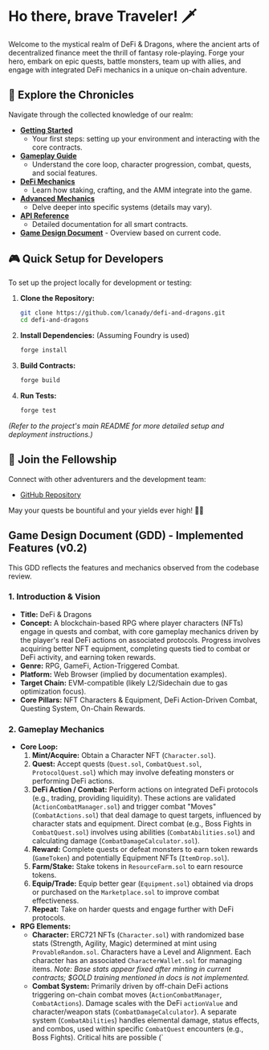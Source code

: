 # Ho there, brave Traveler! 🗡️

Welcome to the mystical realm of DeFi & Dragons, where the ancient arts of decentralized finance meet the thrill of fantasy role-playing. Forge your hero, embark on epic quests, battle monsters, team up with allies, and engage with integrated DeFi mechanics in a unique on-chain adventure.

## 📜 Explore the Chronicles

Navigate through the collected knowledge of our realm:

- **[Getting Started](./getting-started/index.md)**
  - Your first steps: setting up your environment and interacting with the core contracts.
- **[Gameplay Guide](./gameplay/index.md)**
  - Understand the core loop, character progression, combat, quests, and social features.
- **[DeFi Mechanics](./defi/index.md)**
  - Learn how staking, crafting, and the AMM integrate into the game.
- **[Advanced Mechanics](./advanced-mechanics/index.md)**
  - Delve deeper into specific systems (details may vary).
- **[API Reference](./api-reference/index.md)**
  - Detailed documentation for all smart contracts.
- **[Game Design Document](#game-design-document-gdd---implemented-features-v02)** - Overview based on current code.

## 🎮 Quick Setup for Developers

To set up the project locally for development or testing:

1.  **Clone the Repository:**
    ```bash
    git clone https://github.com/lcanady/defi-and-dragons.git
    cd defi-and-dragons
    ```
2.  **Install Dependencies:** (Assuming Foundry is used)
    ```bash
    forge install
    ```
3.  **Build Contracts:**
    ```bash
    forge build
    ```
4.  **Run Tests:**
    ```bash
    forge test
    ```

*(Refer to the project's main README for more detailed setup and deployment instructions.)*

## 🤝 Join the Fellowship

Connect with other adventurers and the development team:

- [GitHub Repository](https://github.com/lcanady/defi-and-dragons)

May your quests be bountiful and your yields ever high! 🐉✨

## Game Design Document (GDD) - Implemented Features (v0.2)

This GDD reflects the features and mechanics observed from the codebase review.

### 1. Introduction & Vision

*   **Title:** DeFi & Dragons
*   **Concept:** A blockchain-based RPG where player characters (NFTs) engage in quests and combat, with core gameplay mechanics driven by the player's real DeFi actions on associated protocols. Progress involves acquiring better NFT equipment, completing quests tied to combat or DeFi activity, and earning token rewards.
*   **Genre:** RPG, GameFi, Action-Triggered Combat.
*   **Platform:** Web Browser (implied by documentation examples).
*   **Target Chain:** EVM-compatible (likely L2/Sidechain due to gas optimization focus).
*   **Core Pillars:** NFT Characters & Equipment, DeFi Action-Driven Combat, Questing System, On-Chain Rewards.

### 2. Gameplay Mechanics

*   **Core Loop:**
    1.  **Mint/Acquire:** Obtain a Character NFT (`Character.sol`).
    2.  **Quest:** Accept quests (`Quest.sol`, `CombatQuest.sol`, `ProtocolQuest.sol`) which may involve defeating monsters or performing DeFi actions.
    3.  **DeFi Action / Combat:** Perform actions on integrated DeFi protocols (e.g., trading, providing liquidity). These actions are validated (`ActionCombatManager.sol`) and trigger combat "Moves" (`CombatActions.sol`) that deal damage to quest targets, influenced by character stats and equipment. Direct combat (e.g., Boss Fights in `CombatQuest.sol`) involves using abilities (`CombatAbilities.sol`) and calculating damage (`CombatDamageCalculator.sol`).
    4.  **Reward:** Complete quests or defeat monsters to earn token rewards (`GameToken`) and potentially Equipment NFTs (`ItemDrop.sol`).
    5.  **Farm/Stake:** Stake tokens in `ResourceFarm.sol` to earn resource tokens.
    6.  **Equip/Trade:** Equip better gear (`Equipment.sol`) obtained via drops or purchased on the `Marketplace.sol` to improve combat effectiveness.
    7.  **Repeat:** Take on harder quests and engage further with DeFi protocols.
*   **RPG Elements:**
    *   **Character:** ERC721 NFTs (`Character.sol`) with randomized base stats (Strength, Agility, Magic) determined at mint using `ProvableRandom.sol`. Characters have a Level and Alignment. Each character has an associated `CharacterWallet.sol` for managing items. *Note: Base stats appear fixed after minting in current contracts; $GOLD training mentioned in docs is not implemented.*
    *   **Combat System:** Primarily driven by off-chain DeFi actions triggering on-chain combat moves (`ActionCombatManager`, `CombatActions`). Damage scales with the DeFi `actionValue` and character/weapon stats (`CombatDamageCalculator`). A separate system (`CombatAbilities`) handles elemental damage, status effects, and combos, used within specific `CombatQuest` encounters (e.g., Boss Fights). Critical hits are possible (`